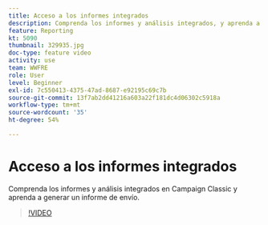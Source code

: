 ```yaml
---
title: Acceso a los informes integrados
description: Comprenda los informes y análisis integrados, y aprenda a generar un informe de envío.
feature: Reporting
kt: 5090
thumbnail: 329935.jpg
doc-type: feature video
activity: use
team: WWFRE
role: User
level: Beginner
exl-id: 7c550413-4375-47ad-8687-e92195c69c7b
source-git-commit: 13f7ab2dd41216a603a22f181dc4d06302c5918a
workflow-type: tm+mt
source-wordcount: '35'
ht-degree: 54%

---
```


# Acceso a los informes integrados

Comprenda los informes y análisis integrados en Campaign Classic y aprenda a generar un informe de envío.

>[!VIDEO](https://video.tv.adobe.com/v/329935?quality=12&learn=on)
